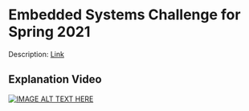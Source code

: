 # Embedded Systems Challenge for Spring 2021

Description: [Link](Embedded%20Challenge%20S2021.pdf)

## Explanation Video

[![IMAGE ALT TEXT HERE](https://img.youtube.com/vi/YOUTUBE_VIDEO_ID_HERE/0.jpg)](https://www.youtube.com/watch?v=bb4kFwyDmuo)